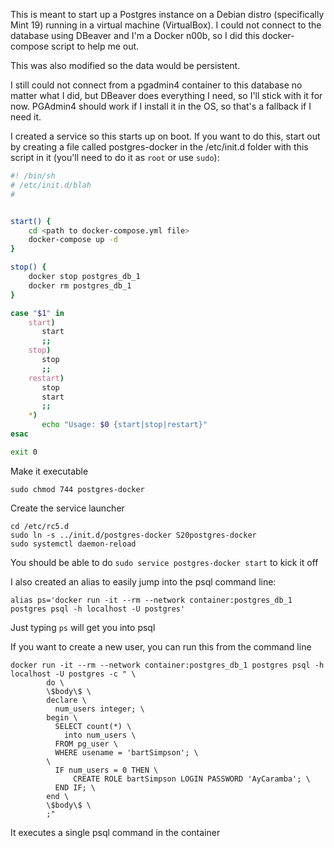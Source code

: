 This is meant to start up a Postgres instance on a Debian distro (specifically Mint 19) running in a virtual machine (VirtualBox).  I could not connect to the database using DBeaver and I'm a Docker n00b, so I did this docker-compose script to help me out.

This was also modified so the data would be persistent.

I still could not connect from a pgadmin4 container to this database no matter what I did, but DBeaver does everything I need, so I'll stick with it for now.  PGAdmin4 should work if I install it in the OS, so that's a fallback if I need it.

I created a service so this starts up on boot.  If you want to do this,  start out by creating a file called postgres-docker in the /etc/init.d folder with this script in it (you'll need to do it as `root` or use `sudo`):

```bash
#! /bin/sh
# /etc/init.d/blah
#


start() {
	cd <path to docker-compose.yml file>
	docker-compose up -d 
}

stop() {
	docker stop postgres_db_1
	docker rm postgres_db_1
}

case "$1" in 
    start)
       start
       ;;
    stop)
       stop
       ;;
    restart)
       stop
       start
       ;;
    *)
       echo "Usage: $0 {start|stop|restart}"
esac

exit 0

```

Make it executable
```console
sudo chmod 744 postgres-docker 
```

Create the service launcher
```console
cd /etc/rc5.d
sudo ln -s ../init.d/postgres-docker S20postgres-docker
sudo systemctl daemon-reload
```

You should be able to do `sudo service postgres-docker start` to kick it off

I also created an alias to easily jump into the psql command line:

```console
alias ps='docker run -it --rm --network container:postgres_db_1 postgres psql -h localhost -U postgres'
```
Just typing `ps` will get you into psql

If you want to create a new user, you can run this from the command line

```
docker run -it --rm --network container:postgres_db_1 postgres psql -h localhost -U postgres -c " \
        do \
        \$body\$ \
        declare \
          num_users integer; \
        begin \
          SELECT count(*) \
            into num_users \
          FROM pg_user \
          WHERE usename = 'bartSimpson'; \
        \
          IF num_users = 0 THEN \
              CREATE ROLE bartSimpson LOGIN PASSWORD 'AyCaramba'; \
          END IF; \
        end \
        \$body\$ \
        ;"
```
It executes a single psql command in the container